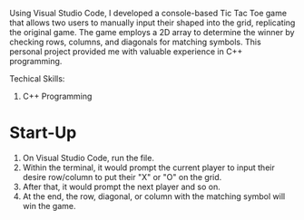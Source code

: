 Using Visual Studio Code, I developed a console-based Tic Tac Toe game that allows two users to manually input their shaped into the grid, replicating the original game. The game employs a 2D array to determine the winner by checking rows, columns, and diagonals for matching symbols. This personal project provided me with valuable experience in C++ programming. 

Techical Skills: 
1. C++ Programming
# Start-Up 

1. On Visual Studio Code, run the file.
2. Within the terminal, it would prompt the current player to input their desire row/column to put their "X" or "O" on the grid.
3. After that, it would prompt the next player and so on.
4. At the end, the row, diagonal, or column with the matching symbol will win the game. 
